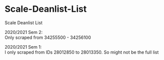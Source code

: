 # Scale-Deanlist-List
Scale Deanlist List

2020/2021 Sem 2:  
Only scraped from 34255500 - 34256100

2020/2021 Sem 1:  
I only scraped from IDs 28012850 to 28013350. So might not be the full list
